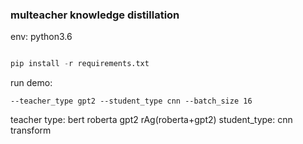 ### multeacher knowledge distillation

env: python3.6

```python

pip install -r requirements.txt

```

run demo:

```
--teacher_type gpt2 --student_type cnn --batch_size 16
```

teacher type: bert roberta gpt2 rAg(roberta+gpt2)
student_type: cnn transform